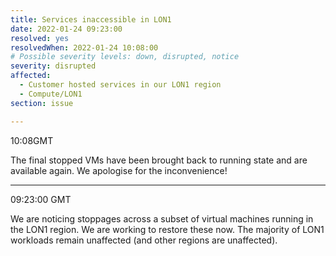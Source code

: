 ```yaml
---
title: Services inaccessible in LON1
date: 2022-01-24 09:23:00
resolved: yes
resolvedWhen: 2022-01-24 10:08:00
# Possible severity levels: down, disrupted, notice
severity: disrupted
affected:
  - Customer hosted services in our LON1 region
  - Compute/LON1
section: issue

---
```


10:08GMT

The final stopped VMs have been brought back to running state and are available again. We apologise for the inconvenience!

---

09:23:00 GMT

We are noticing stoppages across a subset of virtual machines running in the LON1 region. We are working to restore these now. The majority of LON1 workloads remain unaffected (and other regions are unaffected).

